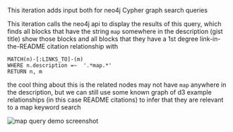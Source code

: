 This iteration adds input both for neo4j Cypher graph search queries

This iteration calls the neo4j api to display the results of this query, which finds all blocks that have the string `map` somewhere in the description (gist title)
show those blocks and all blocks that they have a 1st degree link-in-the-README citation relationship with

```
MATCH(n)-[:LINKS_TO]-(m)
WHERE n.description =~  '.*map.*'
RETURN n, m
```

the cool thing about this is the related nodes may not have `map` anywhere in the description, but we can still use some known graph of d3 example relationships (in this case README citations) to infer that they are relevant to a map keyword search

![map query demo screenshot]()